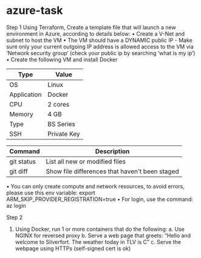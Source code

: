# azure-task
 Step 1
Using Terraform, Create a template file that will launch a new environment in Azure, according to details below:
    •	Create a V-Net  and subnet to host the VM
    •	The VM should have a DYNAMIC public IP - Make sure only your current outgoing IP address is allowed access to the VM via ‘Network security group’ (check your public ip by searching ‘what is my ip’)
    •	Create the following VM and install Docker
    					
| Type | Value |
| --- | --- |
| OS | Linux |
| Application | Docker |
| CPU | 2 cores |
| Memory | 4 GB |
| Type | BS Series |
| SSH | Private Key |


| Command | Description |
| --- | --- |
| git status | List all new or modified files |
| git diff | Show file differences that haven't been staged |


•	You can only create compute and network resources, to avoid errors, please use this env variable:
export ARM_SKIP_PROVIDER_REGISTRATION=true
•	For login, use the command: az login


Step 2
1.	Using Docker, run 1 or more containers that do the following:
a.	Use NGINX for reversed proxy
b.	Serve a web page that greets: 
“Hello <Client IP> and welcome to Silverfort. The weather today in TLV is <Celsius> C”
c.	Serve the webpage using HTTPs (self-signed cert is ok)

